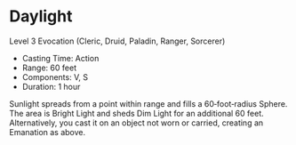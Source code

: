 # Daylight
Level 3 Evocation (Cleric, Druid, Paladin, Ranger, Sorcerer)

- Casting Time: Action
- Range: 60 feet
- Components: V, S
- Duration: 1 hour

Sunlight spreads from a point within range and fills a 60‑foot‑radius Sphere. The area is Bright Light and sheds Dim Light for an additional 60 feet. Alternatively, you cast it on an object not worn or carried, creating an Emanation as above.
